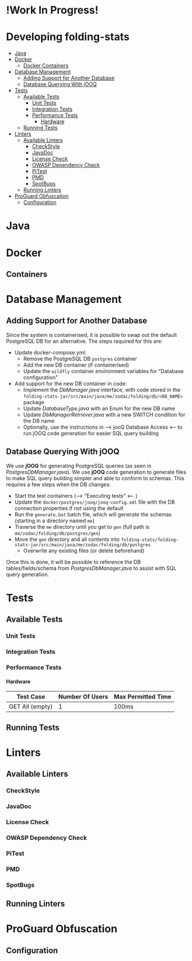 # !Work In Progress!

# Developing folding-stats

- [Java](#java)
- [Docker](#docker)
    - [Docker Containers](#containers)
- [Database Management](#database-management)
    - [Adding Support for Another Database](#adding-support-for-another-database)
    - [Database Querying With jOOQ](#database-querying-with-jooq)
- [Tests](#tests)
    - [Available Tests](#available-tests)
        - [Unit Tests](#unit-tests)
        - [Integration Tests](#integration-tests)
        - [Performance Tests](#performance-tests)
            - [Hardware](#hardware)
    - [Running Tests](#running-tests)
- [Linters](#linters)
    - [Available Linters](#available-linters)
        - [CheckStyle](#checkstyle)
        - [JavaDoc](#javadoc)
        - [License Check](#license-check)
        - [OWASP Dependency Check](#owasp-dependency-check)
        - [PiTest](#pitest)
        - [PMD](#pmd)
        - [SpotBugs](#spotbugs)
    - [Running Linters](#running-linters)
- [ProGuard Obfuscation](#proguard-obfuscation)
    - [Configuration](#configuration)

# Java

# Docker

## Containers

# Database Management

## Adding Support for Another Database

Since the system is containerised, it is possible to swap out the default PostgreSQL DB for an alternative. The steps
required for this are:

- Update docker-compose.yml:
    - Remove the PostgreSQL DB `postgres` container
    - Add the new DB container (if containerised)
    - Update the `wildfly` container environment variables for "Database configuration"
- Add support for the new DB container in code:
    - Implement the *DbManager.java* interface, with code stored in
      the `folding-stats-jar/src/main/java/me/zodac/folding/db/<DB_NAME>` package
    - Update *DatabaseType.java* with an Enum for the new DB name
    - Update *DbManagerRetriever.java* with a new SWITCH condition for the DB name
    - Optionally, use the instructions in --> jooQ Database Access <-- to run jOOQ code generation for easier SQL query
      building

## Database Querying With jOOQ

We use **jOOQ** for generating PostgreSQL queries (as seen in *PostgresDbManager.java*). We use **jOOQ** code generation
to generate files to make SQL query building simpler and able to conform to schemas. This requires a few steps when the
DB changes:

- Start the test containers (--> "Executing tests" <-- )
- Update the `docker/postgres/jooq/jooq-config.xml` file with the DB connection properties if not using the default
- Run the `generate.bat` batch file, which will generate the schemas (starting in a directory named `me`)
- Traverse the `me` directory until you get to `gen` (full path is `me/zodac/folding/db/postgres/gen`)
- Move the `gen` directory and all contents
  into `folding-stats/folding-stats-jar/src/main/java/me/zodac/folding/db/postgres`
    - Overwrite any existing files (or delete beforehand)

Once this is done, it will be possible to reference the DB tables/fields/schema from *PostgresDbManager.java* to assist
with SQL query generation.

# Tests

## Available Tests

### Unit Tests

### Integration Tests

### Performance Tests

#### Hardware

| Test Case       | Number Of Users | Max Permitted Time |
|-----------------|-----------------|--------------------|
| GET All (empty) | 1               | 100ms              |

## Running Tests

# Linters

## Available Linters

### CheckStyle

### JavaDoc

### License Check

### OWASP Dependency Check

### PiTest

### PMD

### SpotBugs

## Running Linters

# ProGuard Obfuscation

## Configuration
